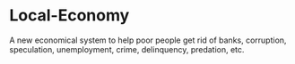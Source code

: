 # Local-Economy
A new economical system to help poor people get rid of banks, corruption, speculation, unemployment, crime, delinquency, predation, etc.
